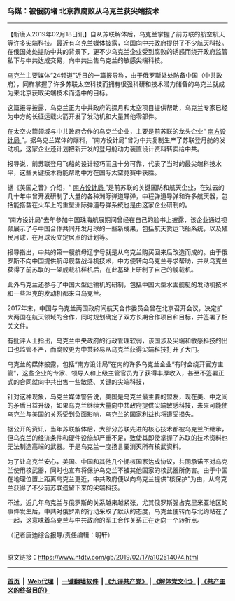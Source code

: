 ### 乌媒：被俄防堵 北京靠腐败从乌克兰获尖端技术
------------------------

<div class="post_content">
 <p>
  【新唐人2019年02月18日讯】自从苏联解体后，乌克兰掌握了前苏联的航空航天等许多尖端科技。最近有乌克兰媒体披露，乌国向中共政府提供了不少航天科技。在俄国处处提防中共的背景下，更不少乌克兰企业受到腐败的诱惑而绕开政府监管私下与中共达成交易，向中共出售乌克兰的敏感尖端科技。
 </p>
 <p>
  乌克兰主要媒体“24频道”近日的一篇报导称，由于俄罗斯处处防备中国（中共政府），同样掌握了许多苏联太空科技而拥有很强科研和技术潜力储备的乌克兰就成为来北京获取尖端技术而选中的目标。
 </p>
 <p>
  这篇报导披露，乌克兰正为中共政府的探月和太空项目提供帮助，乌克兰专家已经为中方的长征运载火箭开发了发动机和大量其他零部件。
 </p>
 <p>
  在太空火箭领域与中共政府合作的乌克兰企业，主要是前苏联的龙头企业“
  <a href="https://www.ntdtv.com/gb/南方设计局.htm">
   南方设计局
  </a>
  ”。据乌克兰媒体的爆料，“南方设计局”曾为中共复制生产了苏联登月舱的发动机，这家企业还计划把新开发的登月舱动力装置设计资料转卖给中共。
 </p>
 <p>
  报导说，前苏联登月飞船的设计轻巧而且十分可靠，代表了当时的最尖端科技水平，这些关键技术将能帮助中方在国际太空竞赛中获胜。
 </p>
 <p>
  据《美国之音》介绍，“
  <a href="https://www.ntdtv.com/gb/南方设计局.htm">
   南方设计局
  </a>
  ”是前苏联的关键国防和航天企业，在过去的几十年中曾开发研制了大量的各种洲际弹道导弹，中程弹道导弹和许多航天器，包括能搭载在火车上的重型洲际弹道导弹系统也是由这家企业研制的。
 </p>
 <p>
  “南方设计局”去年参加中国珠海航展期间曾经在自己的脸书上披露，该企业通过视频展示了与中国合作共同开发月球的一些新成果，包括航天货运飞船系统，以及殖民月球，在月球设立定居点的计划等。
 </p>
 <p>
  报导指出，中共的第一艘航母辽宁号就是从乌克兰购买回来后改造而成的。由于俄罗斯不向中国提供航母舰载战斗机技术，中方便转向乌克兰寻求帮助，并从乌克兰获得了前苏联的一架舰载机样机后，在此基础上研制了自己的舰载机。
 </p>
 <p>
  此外乌克兰还参与了中国大型运输机的研制，包括中国大型水面舰艇的发动机技术和一些坦克的发动机都来自乌克兰。
 </p>
 <p>
  2017年末，中国与乌克兰两国政府间航天合作委员会曾在北京召开会议，决定扩大两国在航天领域的合作，同时规划确定了双方长期合作项目和目标，并签署了相关文件。
 </p>
 <p>
  有批评人士指出，乌克兰中央政府的行政管理软弱，该国涉及尖端和敏感科技的出口也监管不严，而腐败更为中共轻易从乌克兰获得尖端科技打开了大门。
 </p>
 <p>
  乌克兰的媒体披露，包括“南方设计局”在内的许多乌克兰企业“有时会绕开官方主管”，这些企业的专家、领导人和上级主管官员为了获得丰厚收入，甚至不签署正式的合同就向中共出售一些敏感、关键的尖端科技，
 </p>
 <p>
  针对这种现象，乌克兰媒体警告说，美国是乌克兰最主要的盟友，现在美、中之间的矛盾日益升级，如果乌克兰继续大量向中共政府提供尖端敏感科技，未来可能使乌克兰与美国的关系受到负面影响，乌克兰的国家利益也将遭受损失。
 </p>
 <p>
  据公开的资讯，当年苏联解体后，大部分苏联先进的核心技术都被乌克兰所继承，但乌克兰的经济条件和硬件设施却严重不足，致使其即使掌握了苏联的技术资料也无法制造高端的武器。于是乌克兰一度扬言要消灭所有核武资料。
 </p>
 <p>
  为了让乌克兰安心，美国、中国和其他几个拥核国家达成协议，共同承诺不对乌克兰使用核武器，同时也宣布将保护乌克兰不被其他国家的核武器所伤害。由于中国在地理位置上距离乌克兰更近，中共政府便以向乌克兰提供“核保护”为由，从乌克兰获得了不少前苏联遗留下来的尖端科技。
 </p>
 <p>
  不过，近几年乌克兰与俄罗斯的关系越来越紧张，尤其俄罗斯强占克里米亚地区的事件发生后，中共对俄罗斯的行动采取了默认的态度，乌克兰便转而与北约站在了一起，这意味着乌克兰与中共政府的军工合作关系正在走向一个转折点。
 </p>
 <p>
  （记者唐迪综合报导/责任编辑：明轩）
 </p>
 <div class="single_ad">
 </div>
</div>

<br/>原文链接：https://www.ntdtv.com/gb/2019/02/17/a102514074.html


------------------------
#### [首页](https://github.com/gfw-breaker/banned-news/blob/master/README.md) &nbsp;|&nbsp; [Web代理](https://github.com/labour-camp/helloworld) &nbsp;|&nbsp; [一键翻墙软件](https://github.com/gfw-breaker/nogfw/blob/master/README.md) &nbsp;| [《九评共产党》](https://github.com/gfw-breaker/9ping.md/blob/master/README.md#九评之一评共产党是什么) | [《解体党文化》](https://github.com/gfw-breaker/jtdwh.md/blob/master/README.md) | [《共产主义的终极目的》](https://github.com/gfw-breaker/gczydzjmd.md/blob/master/README.md)


